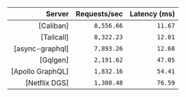 <!-- PERFORMANCE_RESULTS_START -->

| Server | Requests/sec | Latency (ms) |
|--------:|--------------:|--------------:|
| [Caliban] | `8,556.66` | `11.67` |
| [Tailcall] | `8,322.23` | `12.01` |
| [async-graphql] | `7,893.26` | `12.68` |
| [Gqlgen] | `2,191.62` | `47.05` |
| [Apollo GraphQL] | `1,832.16` | `54.41` |
| [Netflix DGS] | `1,380.48` | `76.59` |

<!-- PERFORMANCE_RESULTS_END -->
